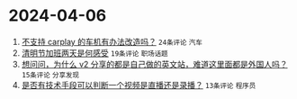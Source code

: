 # 2024-04-06

1. [不支持 carplay 的车机有办法改造吗？](https://www.v2ex.com/t/1029959) `24条评论` `汽车`
1. [清明节加班两天是何感受](https://www.v2ex.com/t/1029956) `19条评论` `职场话题`
1. [想问问，为什么 v2 分享的都是自己做的英文站，难道这里面都是外国人吗？](https://www.v2ex.com/t/1029957) `15条评论` `分享发现`
1. [是否有技术手段可以判断一个视频是直播还是录播？](https://www.v2ex.com/t/1029961) `13条评论` `程序员`
